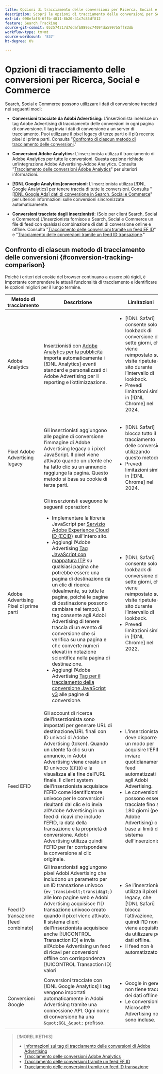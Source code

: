 ```yaml
---
title: Opzioni di tracciamento delle conversioni per Ricerca, Social e Commerce
description: Scopri le opzioni di tracciamento delle conversioni per Search, Social e Commerce.
exl-id: 098efaf8-6ffb-4811-8b20-41c7c85df812
feature: Search Tracking
source-git-commit: 052574217d7ddafb8895c74094da5997b5ff83db
workflow-type: tm+mt
source-wordcount: '837'
ht-degree: 0%

---
```


# Opzioni di tracciamento delle conversioni per Ricerca, Social e Commerce

Search, Social e Commerce possono utilizzare i dati di conversione tracciati nei seguenti modi:

* **Conversioni tracciate da Adobi Advertising:** L’inserzionista inserisce un tag Adobe Advertising di tracciamento delle conversioni in ogni pagina di conversione. Il tag invia i dati di conversione a un server di tracciamento. Puoi utilizzare il pixel legacy di terze parti o il più recente pixel di prime parti. Consulta &quot;[Confronto di ciascun metodo di tracciamento delle conversioni](#conversion-tracking-comparison).&quot;

* **Conversioni Adobe Analytics:** L&#39;inserzionista utilizza il tracciamento di Adobe Analytics per tutte le conversioni. Questa opzione richiede un’integrazione Adobe Advertising-Adobe Analytics. Consulta &quot;[Tracciamento delle conversioni Adobe Analytics](conversion-tracking-analytics.md)&quot; per ulteriori informazioni.

* **[!DNL Google Analytics]conversioni:** L’inserzionista utilizza [!DNL Google Analytics] per tenere traccia di tutte le conversioni. Consulta &quot;[[!DNL Google Ads] dati di conversione in Search, Social e Commerce](/help/search-social-commerce/campaign-management/introduction/google-conversion-data.md)&quot; per ulteriori informazioni sulle conversioni sincronizzate automaticamente.

* **Conversioni tracciate dagli inserzionisti:** (Solo per client Search, Social e Commerce) L’inserzionista fornisce a Search, Social e Commerce un file di feed con qualsiasi combinazione di dati di conversione online e offline. Consulta &quot;[Tracciamento delle conversioni tramite un feed EF ID](feed-efid.md)&quot; e &quot;[Tracciamento delle conversioni tramite un feed ID transazione](feed-transaction-id.md).&quot;

## Confronto di ciascun metodo di tracciamento delle conversioni {#conversion-tracking-comparison}

Poiché i criteri dei cookie del browser continuano a essere più rigidi, è importante comprendere le attuali funzionalità di tracciamento e identificare le opzioni migliori per il lungo termine.

| Metodo di tracciamento | Descrizione | Limitazioni | Vantaggi | Consigliato? |
|----|----|----|----|----|
| Adobe Analytics | Inserzionisti con [Adobe Analytics per la pubblicità](https://experienceleague.adobe.com/docs/advertising/integrations/analytics/overview.html) importa automaticamente i [!DNL Analytics] eventi standard e personalizzati di Adobe Advertising per il reporting e l’ottimizzazione. | <ul><li>[!DNL Safari] consente solo un lookback di conversione di sette giorni, che viene reimpostato sulle visite ripetute del sito durante l’intervallo di lookback.</li><li> Prevedi limitazioni simili in [!DNL Chrome] nel 2024.</li></ul> | <ul><li>Integrazione perfetta con [!DNL Analytics]</li> <li>Vedi dati di ricerca a pagamento in [!DNL Analytics] Analysis Workspace</li><li>Vantaggi oltre la ricerca a pagamento</li></ul> | Sì |
| Pixel Adobe Advertising legacy | Gli inserzionisti aggiungono alle pagine di conversione l’immagine di Adobe Advertising legacy o i pixel JavaScript. Il pixel viene attivato quando un utente che ha fatto clic su un annuncio raggiunge la pagina. Questo metodo si basa su cookie di terze parti. | <ul><li>[!DNL Safari] blocca tutto il tracciamento delle conversioni utilizzando questo metodo.</li><li>Prevedi limitazioni simili in [!DNL Chrome] nel 2024.</li></ul> | Il pixel è già implementato. Tuttavia, è comunque necessario [implementare il tag di mappatura ITP aggiuntivo](itp-conversion-mapping-tag.md).<br><br>Consiglio: passa al pixel di prime parti. | No |
| Adobe Advertising Pixel di prime parti | Gli inserzionisti eseguono le seguenti operazioni: <ul><li>Implementare la libreria JavaScript per [Servizio Adobe Experience Cloud ID (ECID)](https://experienceleague.adobe.com/docs/id-service/using/intro/overview.html) sull&#39;intero sito.</li><li>Aggiungi l’Adobe Advertising [Tag JavaScript con mappatura ITP](itp-conversion-mapping-tag.md) su qualsiasi pagina che potrebbe essere una pagina di destinazione da un clic di ricerca (idealmente, su tutte le pagine, poiché le pagine di destinazione possono cambiare nel tempo). Il tag consente agli Adobi Advertising di tenere traccia di un evento di conversione che si verifica su una pagina e che converte numeri elevati in notazione scientifica nella pagina di destinazione.</li><li>Aggiungi l’Adobe Advertising [Tag per il tracciamento della conversione JavaScript v3](format-conversion-tag-jsv3.md) alle pagine di conversione.</li></ul> | <ul><li>[!DNL Safari] consente solo un lookback di conversione di sette giorni, che viene reimpostato sulle visite ripetute del sito durante l’intervallo di lookback.</li><li>Prevedi limitazioni simili in [!DNL Chrome] nel 2022.</li></ul> | [!DNL Safari] tiene traccia delle conversioni durante il lookback di sette giorni. Poiché il lookback viene reimpostato sulle visite ripetute del sito durante l’intervallo di lookback, la limitazione non influisce su tutti [!DNL Safari] utenti. | No |
| Feed EFID | Gli account di ricerca dell’inserzionista sono impostati per generare URL di destinazione/URL finali con ID univoci di Adobe Advertising (token). Quando un utente fa clic su un annuncio, in Adobi Advertising viene creato un ID univoco (`EFID`) e la visualizza alla fine dell’URL finale. Il client system dell’inserzionista acquisisce l’EFID come identificatore univoco per le conversioni risultanti dal clic e lo invia all’Adobe Advertising in un feed di ricavi che include l’EFID, la data della transazione e la proprietà di conversione. Adobi Advertising utilizza quindi l’EFID per far corrispondere la conversione al clic originale. | <ul><li>L’inserzionista deve disporre di un modo per acquisire l’EFID e inviare quotidianamente feed automatizzati agli Adobi Advertising.</li><li>Le conversioni possono essere tracciate fino a 180 giorni (per Adobe Advertising) o in base ai limiti del sistema dell’inserzionista.</li></ul> | <ul><li>Questo metodo utilizza dati di conversione di prima parte, pertanto non è interessato da limitazioni dei cookie di terze parti.</li><li>Le conversioni online e offline possono essere inviate in un unico feed.</li><li>Per il sito non sono necessari tag o modifiche al codice.</li></ul> | Sì |
| Feed ID transazione [feed combinato] | Gli inserzionisti aggiungono pixel Adobi Advertising che includono un parametro per un ID transazione univoco (`ev_transid=&lt;transid&gt;`) alle loro pagine web e Adobi Advertising acquisisce l’ID transazione univoco creato quando il pixel viene attivato. Il sistema client dell’inserzionista acquisisce anche [!UICONTROL Transaction ID] e invia all’Adobe Advertising un feed di ricavi per conversioni offline con corrispondenza [!UICONTROL Transaction ID] valori | <ul><li>Se l’inserzionista utilizza il pixel legacy, che [!DNL Safari] blocca l’attivazione, quindi l’ID non viene acquisito da utilizzare per i dati offline.</li><li>Il feed non è automatizzato.</li></ul> | <ul><li>Se implementi il pixel di prime parti, allora [!UICONTROL Transaction ID] viene acquisito in [!DNL Safari].</li><li>Fornisce il tracciamento degli eventi di conversione offline/approvati.</li></ul> | No |
| Conversioni Google | Conversioni tracciate con [!DNL Google Analytics] I tag vengono importati automaticamente in Adobi Advertising tramite una connessione API. Ogni nome di conversione ha una `&quot;GGL_&quot;` prefisso. | <ul><li>Google in genere non tiene traccia dei dati offline.</li><li>Le conversioni Microsoft® Advertising non sono incluse.</li></ul> | Google utilizza l’apprendimento automatico per estrapolare &quot;[conversioni modellate](https://support.google.com/google-ads/answer/10081327).&quot; | No |

<table style="table-layout:auto">

<!--
| Microsoft Advertising Conversions | Conversions tracked with Microsoft Advertising universal event tags (UET) are automatically imported to Adobe Advertising via an API connection. Each conversion name has a &quot;???&quot; prefix. | Microsoft Advertising typically doesn't track offline data. Google conversions aren't included. | ?? | No |
-->

>[!MORELIKETHIS]
>
>* [Informazioni sui tag di tracciamento delle conversioni di Adobe Advertising](/help/search-social-commerce/tracking/conversion-tracking-advertising.md)
>* [Tracciamento delle conversioni Adobe Analytics](/help/search-social-commerce/tracking/conversion-tracking-analytics.md)
>* [Tracciamento delle conversioni tramite un feed EF ID](/help/search-social-commerce/tracking/feed-efid.md)
>* [Tracciamento delle conversioni tramite un feed ID transazione](/help/search-social-commerce/tracking/feed-transaction-id.md)

